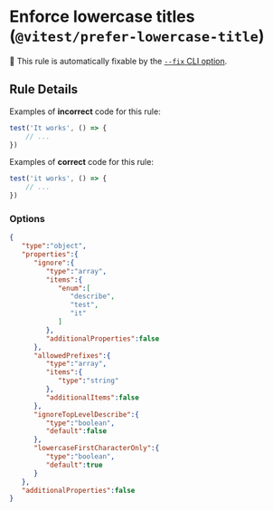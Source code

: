 # Enforce lowercase titles (`@vitest/prefer-lowercase-title`)

🔧 This rule is automatically fixable by the [`--fix` CLI option](https://eslint.org/docs/latest/user-guide/command-line-interface#--fix).

<!-- end auto-generated rule header -->

## Rule Details

Examples of **incorrect** code for this rule:

```js
test('It works', () => {
	// ...
})
```

Examples of **correct** code for this rule:

```js
test('it works', () => {
	// ...
})
```


### Options

```json
{
   "type":"object",
   "properties":{
      "ignore":{
         "type":"array",
         "items":{
            "enum":[
               "describe",
               "test",
               "it"
            ]
         },
         "additionalProperties":false
      },
      "allowedPrefixes":{
         "type":"array",
         "items":{
            "type":"string"
         },
         "additionalItems":false
      },
      "ignoreTopLevelDescribe":{
         "type":"boolean",
         "default":false
      },
      "lowercaseFirstCharacterOnly":{
         "type":"boolean",
         "default":true
      }
   },
   "additionalProperties":false
}
```